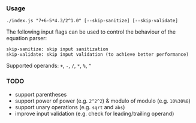 ### Usage ###

`./index.js "7+6-5*4.3/2^1.0" [--skip-sanitize] [--skip-validate]`

The following input flags can be used to control the behaviour of the equation parser:

    skip-sanitize: skip input sanitization
    skip-validate: skip input validation (to achieve better performance)

Supported operands: `+`, `-`, `/`, `*`, `%`, `^`

### TODO ###

* support parentheses
* support power of power (e.g. `2^2^2`) & modulo of modulo (e.g. `10%30%8`)
* support unary operations (e.g. `sqrt` and `abs`)
* improve input validation (e.g. check for leading/trailing operand)
